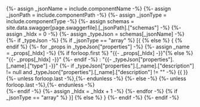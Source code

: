 {%- assign _jsonName = include.componentName -%}
{%- assign _jsonPath = include.componentPath -%}
{%- assign _jsonType = include.componentType -%}
{%- assign schemas = site.data.swagger[page.swaggerfile].[_jsonPath].["schemas"] -%}
{%- assign _hIdx = 0 -%}
{%- assign _typeJson = schemas[_jsonName]  -%}
{%- if _typeJson -%}
    {% if _jsonType == "array" %} 
            [{ 
    {% else %} 
            { 
    {% endif %}
    {%- for _props in _typeJson["properties"] -%}
        {%- assign _name = _props[_hIdx] -%}
        {% if forloop.first %}           "{{- _props[_hIdx] -}}"{% else %}
                "{{- _props[_hIdx] -}}"
        {%- endif -%}
                    : "{{- _typeJson["properties"].[_name].["type"] -}}"
        {%- if _typeJson["properties"].[_name].["description"] != null and _typeJson["properties"].[_name].["description"] != "" -%}
             {{ <!--- // _typeJson["properties"].[_name].["description"] ---> }}             
            {%- unless forloop.last -%},{%- endunless -%}
        {%- else -%}
            {%- unless forloop.last -%},{%- endunless -%}    
        {%- endif -%}
        {%- assign _hIdx = _hIdx + 1 -%}
    {%- endfor -%}
    {% if _jsonType == "array" %}
        }]
    {% else %}
            }
    {%- endif -%}
{%- endif -%}